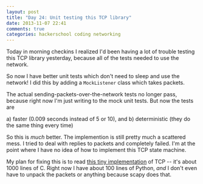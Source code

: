 ```yaml
---
layout: post
title: "Day 24: Unit testing this TCP library"
date: 2013-11-07 22:41
comments: true
categories: hackerschool coding networking
---
```


Today in morning checkins I realized I'd been having a lot of trouble
testing this TCP library yesterday, because all of the tests needed to
use the network.

So now I have better unit tests which don't need to sleep and use the
network! I did this by adding a `MockListener` class which takes
packets.

The actual sending-packets-over-the-network tests no longer pass,
because right now I'm just writing to the mock unit tests. But now the
tests are 

a) faster (0.009 seconds instead of 5 or 10), and
b) deterministic (they do the same thing every time)

So this is *much* better. The implemention is still pretty much a
scattered mess. I tried to deal with replies to packets and completely
failed. I'm at the point where I have no idea of how to implement this
TCP state machine.

My plan for fixing this is to read [this tiny implementation](http://dunkels.com/adam/miniweb/)
of TCP -- it's about 1000 lines of C. Right now I have about 100 lines
of Python, *and* I don't even have to unpack the packets or anything
because scapy does that.

